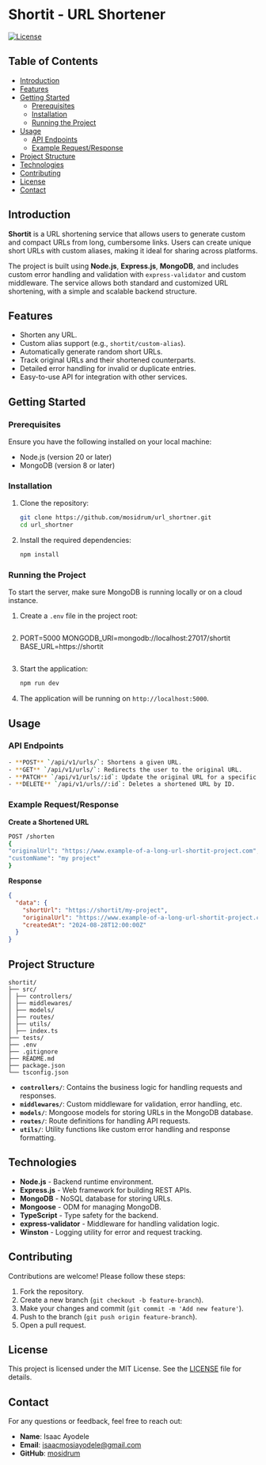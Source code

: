 # Shortit - URL Shortener

[![License](https://img.shields.io/badge/license-MIT-blue.svg)](LICENSE)

## Table of Contents

- [Introduction](#introduction)
- [Features](#features)
- [Getting Started](#getting-started)
  - [Prerequisites](#prerequisites)
  - [Installation](#installation)
  - [Running the Project](#running-the-project)
- [Usage](#usage)
  - [API Endpoints](#api-endpoints)
  - [Example Request/Response](#example-requestresponse)
- [Project Structure](#project-structure)
- [Technologies](#technologies)
- [Contributing](#contributing)
- [License](#license)
- [Contact](#contact)

## Introduction

**Shortit** is a URL shortening service that allows users to generate custom and compact URLs from long, cumbersome links. Users can create unique short URLs with custom aliases, making it ideal for sharing across platforms.

The project is built using **Node.js**, **Express.js**, **MongoDB**, and includes custom error handling and validation with `express-validator` and custom middleware. The service allows both standard and customized URL shortening, with a simple and scalable backend structure.

## Features

- Shorten any URL.
- Custom alias support (e.g., `shortit/custom-alias`).
- Automatically generate random short URLs.
- Track original URLs and their shortened counterparts.
- Detailed error handling for invalid or duplicate entries.
- Easy-to-use API for integration with other services.

## Getting Started

### Prerequisites

Ensure you have the following installed on your local machine:

- Node.js (version 20 or later)
- MongoDB (version 8 or later)

### Installation

1. Clone the repository:

   ```bash
   git clone https://github.com/mosidrum/url_shortner.git
   cd url_shortner
   ```

2. Install the required dependencies:
   ```bash
   npm install
   ```

### Running the Project

To start the server, make sure MongoDB is running locally or on a cloud instance.

1. Create a `.env` file in the project root:
   ```bash

   ```
2. PORT=5000
   MONGODB_URI=mongodb://localhost:27017/shortit
   BASE_URL=https://shortit

   ```

   ```

3. Start the application:

   ```bash
   npm run dev
   ```

4. The application will be running on `http://localhost:5000`.

## Usage

### API Endpoints

```bash
- **POST** `/api/v1/urls/`: Shortens a given URL.
- **GET** `/api/v1/urls/`: Redirects the user to the original URL.
- **PATCH** `/api/v1/urls/:id`: Update the original URL for a specific shortened URL.
- **DELETE** `/api/v1/urls//:id`: Deletes a shortened URL by ID.

```

### Example Request/Response

**Create a Shortened URL**

```bash
POST /shorten
{
"originalUrl": "https://www.example-of-a-long-url-shortit-project.com",
"customName": "my project"
}
```

**Response**

```json
{
  "data": {
    "shortUrl": "https://shortit/my-project",
    "originalUrl": "https://www.example-of-a-long-url-shortit-project.com",
    "createdAt": "2024-08-28T12:00:00Z"
  }
}
```

## Project Structure

```
shortit/
├── src/
│ ├── controllers/
│ ├── middlewares/
│ ├── models/
│ ├── routes/
│ ├── utils/
│ ├── index.ts
├── tests/
├── .env
├── .gitignore
├── README.md
├── package.json
└── tsconfig.json
```

- **`controllers/`**: Contains the business logic for handling requests and responses.
- **`middlewares/`**: Custom middleware for validation, error handling, etc.
- **`models/`**: Mongoose models for storing URLs in the MongoDB database.
- **`routes/`**: Route definitions for handling API requests.
- **`utils/`**: Utility functions like custom error handling and response formatting.

## Technologies

- **Node.js** - Backend runtime environment.
- **Express.js** - Web framework for building REST APIs.
- **MongoDB** - NoSQL database for storing URLs.
- **Mongoose** - ODM for managing MongoDB.
- **TypeScript** - Type safety for the backend.
- **express-validator** - Middleware for handling validation logic.
- **Winston** - Logging utility for error and request tracking.

## Contributing

Contributions are welcome! Please follow these steps:

1. Fork the repository.
2. Create a new branch (`git checkout -b feature-branch`).
3. Make your changes and commit (`git commit -m 'Add new feature'`).
4. Push to the branch (`git push origin feature-branch`).
5. Open a pull request.

## License

This project is licensed under the MIT License. See the [LICENSE](LICENSE) file for details.

## Contact

For any questions or feedback, feel free to reach out:

- **Name**: Isaac Ayodele
- **Email**: [isaacmosiayodele@gmail.com](mailto:isaacmosiayodele@gmail.com)
- **GitHub**: [mosidrum](https://github.com/mosidrum)
